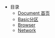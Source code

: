 * 目录
  * [Document 首页](/)
  * [Basic分区](/basic/)
  * [Browser](/basic/browser/)
  * [Network](/basic/network/)